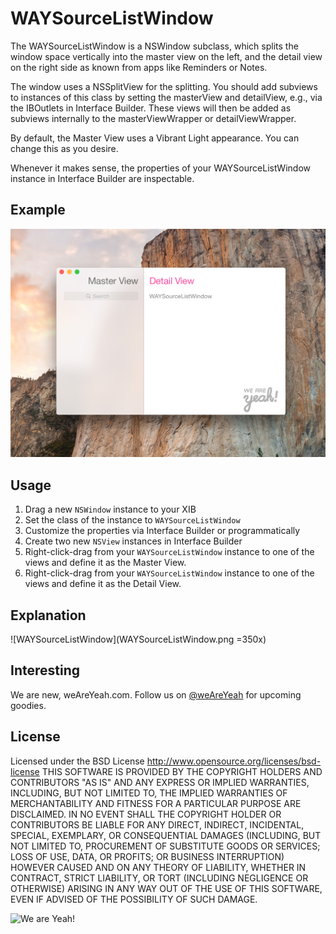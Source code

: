 WAYSourceListWindow
===================

The WAYSourceListWindow is a NSWindow subclass, which splits the window space vertically into the master view on the left, and the detail view on the right side as known from apps like Reminders or Notes.

The window uses a NSSplitView for the splitting. You should add subviews to instances of this class by setting the masterView and detailView, e.g., via the IBOutlets in Interface Builder. These views will then be added as subviews internally to the masterViewWrapper or detailViewWrapper.

By default, the Master View uses a Vibrant Light appearance. You can change this as you desire.

Whenever it makes sense, the properties of your WAYSourceListWindow instance in Interface Builder are inspectable.

Example
-------

![WAYSourceListWindow](WAYSourceListWindow%20Example.png)

Usage
-----

1. Drag a new ```NSWindow``` instance to your XIB
2. Set the class of the instance to ```WAYSourceListWindow```
3. Customize the properties via Interface Builder or programmatically
4. Create two new ```NSView``` instances in Interface Builder
5. Right-click-drag from your ```WAYSourceListWindow``` instance to one of the views and define it as the Master View.
5. Right-click-drag from your ```WAYSourceListWindow``` instance to one of the views and define it as the Detail View.

Explanation
-----------

![WAYSourceListWindow](WAYSourceListWindow.png =350x)


Interesting
-----------
We are new, weAreYeah.com.
Follow us on [@weAreYeah](http://twitter.com/weAreYeah) for upcoming goodies.

License
-------
Licensed under the BSD License <http://www.opensource.org/licenses/bsd-license>
THIS SOFTWARE IS PROVIDED BY THE COPYRIGHT HOLDERS AND CONTRIBUTORS "AS IS" AND ANY
EXPRESS OR IMPLIED WARRANTIES, INCLUDING, BUT NOT LIMITED TO, THE IMPLIED WARRANTIES
OF MERCHANTABILITY AND FITNESS FOR A PARTICULAR PURPOSE ARE DISCLAIMED. IN NO EVENT
SHALL THE COPYRIGHT HOLDER OR CONTRIBUTORS BE LIABLE FOR ANY DIRECT, INDIRECT,
INCIDENTAL, SPECIAL, EXEMPLARY, OR CONSEQUENTIAL DAMAGES (INCLUDING, BUT NOT LIMITED
TO, PROCUREMENT OF SUBSTITUTE GOODS OR SERVICES; LOSS OF USE, DATA, OR PROFITS; OR
BUSINESS INTERRUPTION) HOWEVER CAUSED AND ON ANY THEORY OF LIABILITY, WHETHER IN CONTRACT,
STRICT LIABILITY, OR TORT (INCLUDING NEGLIGENCE OR OTHERWISE) ARISING IN ANY WAY OUT OF
THE USE OF THIS SOFTWARE, EVEN IF ADVISED OF THE POSSIBILITY OF SUCH DAMAGE.


![We are Yeah!](http://www.weAreYeah.com/weAreYeah@2x.png)
